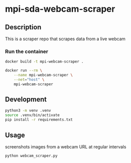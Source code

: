 # mpi-sda-webcam-scraper

## Description

This is a scraper repo that scrapes data from a live webcam 

### Run the container

```bash
docker build -t mpi-webcam-scraper .
```

```bash
docker run --rm \
    --name mpi-webcam-scraper \
    --net="host" \
    mpi-webcam-scraper
```

## Development

```bash
python3 -m venv .venv
source .venv/bin/activate
pip install -r requirements.txt
```

## Usage
screenshots images from a webcam URL at regular intervals

```bash
python webcam_scraper.py
```

